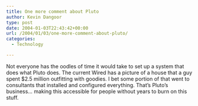 ```yaml
---
title: One more comment about Pluto
author: Kevin Dangoor
type: post
date: 2004-01-03T22:43:42+00:00
url: /2004/01/03/one-more-comment-about-pluto/
categories:
  - Technology

---
```

Not everyone has the oodles of time it would take to set up a system that does what Pluto does. The current Wired has a picture of a house that a guy spent $2.5 million outfitting with goodies. I bet some portion of that went to consultants that installed and configured everything. That&#8217;s Pluto&#8217;s business&#8230; making this accessible for people without years to burn on this stuff.